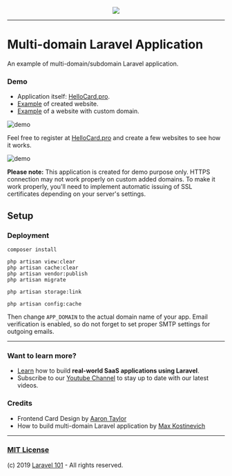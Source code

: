 <p align="center"><a href="https://laravel101.com" target="_blank"><img src="https://user-images.githubusercontent.com/10295466/56030519-b302f780-5d25-11e9-8344-a9690cf54d63.png"></a></p>

---

# Multi-domain Laravel Application

An example of multi-domain/subdomain Laravel application.

### Demo
- Application itself: [HelloCard.pro](https://hellocard.pro).
- [Example](https://max-kostinevich-5ccda7049a1a2.hellocard.pro) of created website.
- [Example](https://maxko.me) of a website with custom domain.

![demo](https://user-images.githubusercontent.com/10295466/57179443-b7cf4d00-6e86-11e9-8ead-17eee576644c.png)

Feel free to register at [HelloCard.pro](https://hellocard.pro) and create a few websites to see how it works.

![demo](https://user-images.githubusercontent.com/10295466/57179442-b7cf4d00-6e86-11e9-890c-3ad538e7de87.png)

**Please note:** This application is created for demo purpose only. 
HTTPS connection may not work properly on custom added domains. To make it work properly, you'll need to implement automatic issuing of SSL certificates depending on your server's settings.


## Setup

### Deployment

```
composer install

php artisan view:clear
php artisan cache:clear
php artisan vendor:publish
php artisan migrate

php artisan storage:link

php artisan config:cache
```

Then change ```APP_DOMAIN``` to the actual domain name of your app.
Email verification is enabled, so do not forget to set proper SMTP settings for outgoing emails.

---
### Want to learn more?
- [Learn](https://laravel101.com/book) how to build **real-world SaaS applications using Laravel**.
- Subscribe to our [Youtube Channel](https://www.youtube.com/channel/UCxcoXXEjRERiLX1ixP-3Vew) to stay up to date with our latest videos.

### Credits
- Frontend Card Design by [Aaron Taylor](https://codepen.io/BeanBaag/pen/dzyGpM)
- How to build multi-domain Laravel application by [Max Kostinevich](https://maxkostinevich.com/blog/multi-domain-laravel)
---
### [MIT License](https://opensource.org/licenses/MIT)
(c) 2019 [Laravel 101](https://laravel101.com) - All rights reserved.